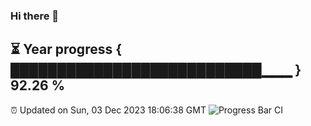 ### Hi there 👋
⏳ Year progress { ███████████████████████████▁▁▁ } 92.26 %
---
⏰ Updated on Sun, 03 Dec 2023 18:06:38 GMT
![Progress Bar CI](https://github.com/Moyi321/Moyi321/workflows/Progress%20Bar%20CI/badge.svg)
